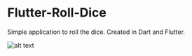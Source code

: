 # Flutter-Roll-Dice

Simple application to roll the dice. Created in Dart and Flutter.

![alt text](https://raw.githubusercontent.com/Arthurgt/FlutterRollDice/master/Github1.png)
